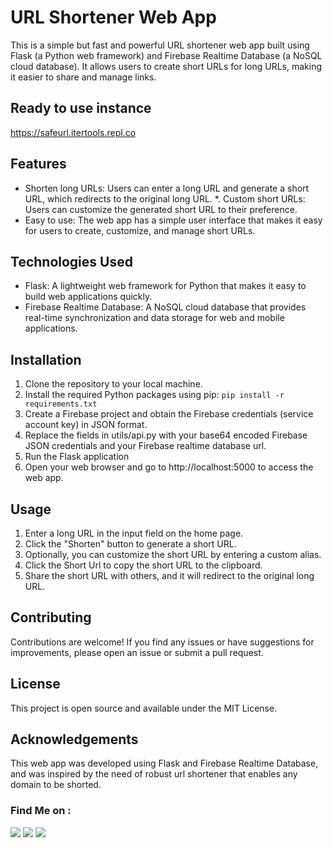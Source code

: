 # URL Shortener Web App
This is a simple but fast and powerful URL shortener web app built using Flask (a Python web framework) and Firebase Realtime Database (a NoSQL cloud database). It allows users to create short URLs for long URLs, making it easier to share and manage links.

## Ready to use instance
<a href=https://safeurl.itertools.repl.co>https://safeurl.itertools.repl.co</a>

## Features
* Shorten long URLs: Users can enter a long URL and generate a short URL, which redirects to the original long URL.
*. Custom short URLs: Users can customize the generated short URL to their preference.
* Easy to use: The web app has a simple user interface that makes it easy for users to create, customize, and manage short URLs.

## Technologies Used
* Flask: A lightweight web framework for Python that makes it easy to build web applications quickly.
* Firebase Realtime Database: A NoSQL cloud database that provides real-time synchronization and data storage for web and mobile applications.

## Installation
1. Clone the repository to your local machine.
2. Install the required Python packages using pip: `pip install -r requirements.txt`
3. Create a Firebase project and obtain the Firebase credentials (service account key) in JSON format.
4. Replace the fields in utils/api.py with your base64 encoded Firebase JSON credentials and your Firebase realtime database url.
5. Run the Flask application
6. Open your web browser and go to http://localhost:5000 to access the web app.

## Usage
1. Enter a long URL in the input field on the home page.
2. Click the "Shorten" button to generate a short URL.
3. Optionally, you can customize the short URL by entering a custom alias.
4. Click the Short Url to copy the short URL to the clipboard.
5. Share the short URL with others, and it will redirect to the original long URL.

## Contributing
Contributions are welcome! If you find any issues or have suggestions for improvements, please open an issue or submit a pull request.

## License
This project is open source and available under the MIT License.

## Acknowledgements
This web app was developed using Flask and Firebase Realtime Database, and was inspired by the need of robust url shortener that enables any domain to be shorted.

### Find Me on :
<p align="left">
  <a href="https://github.com/adhiraj-ranjan" target="_blank"><img src="https://img.shields.io/badge/Github-adhiraj--ranjan-green?style=for-the-badge&logo=github"></a>
  <a href="https://www.instagram.com/adhirajranjan_" target="_blank"><img src="https://img.shields.io/badge/IG-adhiraj_ranjan-pink?style=for-the-badge&logo=instagram"></a>
  <a href="https://t.me/adhirajranjan" target="_blank"><img src="https://img.shields.io/badge/TELEGRAM-ADHIRAJ%20RANJAN-blue?style=for-the-badge&logo=telegram"></a>
  
</p>
